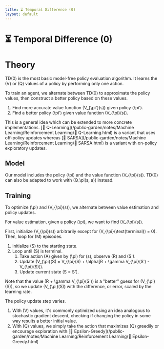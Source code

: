 ```yaml
---
title: ⏳ Temporal Difference (0)
layout: default
---
```


# ⏳ Temporal Difference (0)

# Theory
TD(0) is the most basic model-free policy evaluation algorithm. It learns the \(V\) or \(Q\) values of a policy by performing only one action.

To train an agent, we alternate between TD(0) to approximate the policy values, then construct a better policy based on these values.
1. Find more accurate value function \(V_{\pi'}(s)\) given policy \(\pi'\).
2. Find a better policy \(\pi'\) given value function \(V_{\pi}(s)\).

This is a general idea which can be extended to more concrete implementations. [🔭 Q-Learning](/public-garden/notes/Machine Learning/Reinforcement Learning/🔭 Q-Learning.html) is a variant that uses off-policy updates whereas [🧭 SARSA](/public-garden/notes/Machine Learning/Reinforcement Learning/🧭 SARSA.html) is a variant with on-policy exploratory updates.

## Model
Our model includes the policy \(\pi\) and the value function \(V_{\pi}(s)\). TD(0) can also be adapted to work with \(Q_\pi(s, a)\) instead.

## Training
To optimize \(\pi\) and \(V_{\pi}(s)\), we alternate between value estimation and policy updates.

For value estimation, given a policy \(\pi\), we want to find \(V_{\pi}(s)\).

First, initialize \(V_{\pi}(s)\) arbitrarily except for \(V_{\pi}(\text{terminal}) = 0\). Then, loop for \(M\) episodes.
1. Initialize \(S\) to the starting state.
2. Loop until \(S\) is terminal.
	1. Take action \(A\) given by \(\pi\) for \(s\), observe \(R\) and \(S'\).
	2. Update \(V_{\pi}(S) = V_{\pi}(S) + \alpha[R + \gamma V_{\pi}(S') - V_{\pi}(S)]\).
	3. Update current state \(S = S'\).

Note that the value \(R + \gamma V_{\pi}(S')\) is a "better" guess for \(V_{\pi}(S)\), so we update \(V_{\pi}(S)\) with the difference, or error, scaled by the learning rate.

The policy update step varies.
1. With \(V\) values, it's commonly optimized using an idea analogous to stochastic gradient descent, checking if changing the policy in some way results a better initial value.
2. With \(Q\) values, we simply take the action that maximizes \(Q\) greedily or encourage exploration with [🧧 Epsilon-Greedy](/public-garden/notes/Machine Learning/Reinforcement Learning/🧧 Epsilon-Greedy.html)